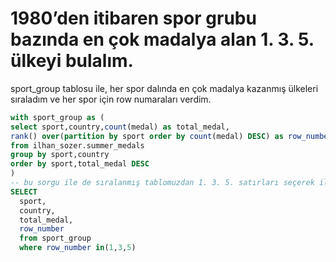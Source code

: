 # 1980’den itibaren spor grubu bazında en çok madalya alan 1. 3. 5. ülkeyi bulalım.

sport_group tablosu ile, her spor dalında en çok madalya kazanmış ülkeleri sıraladım ve her spor için row numaraları verdim.

```SQL
with sport_group as ( 
select sport,country,count(medal) as total_medal,
rank() over(partition by sport order by count(medal) DESC) as row_number
from ilhan_sozer.summer_medals
group by sport,country
order by sport,total_medal DESC
)
-- bu sorgu ile de sıralanmış tablomuzdan 1. 3. 5. satırları seçerek ilgili ülkeleri bulmuş oldum
SELECT 
  sport,
  country,
  total_medal,
  row_number
  from sport_group
  where row_number in(1,3,5)
```
